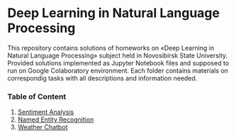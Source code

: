 # Deep Learning in Natural Language Processing
This repository contains solutions of homeworks on «Deep Learning in Natural Language Processing» subject held in Novosibirsk State University. Provided solutions implemented as Jupyter Notebook files and supposed to run on Google Colaboratory environment. Each folder contains materials on correspondig tasks with all descriptions and information needed.

### Table of Content
1. [Sentiment Analysis](https://github.com/euav/natural-language-processing/tree/master/sentiment-analysis)
2. [Named Entity Recognition](https://github.com/euav/natural-language-processing/tree/master/named-entity-recognition)
3. [Weather Chatbot](https://github.com/euav/natural-language-processing/tree/master/weather-chatbot)

